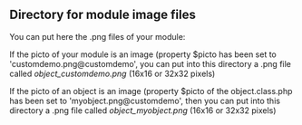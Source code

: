 
Directory for module image files
--------------------------------

You can put here the .png files of your module:


If the picto of your module is an image (property $picto has been set to 'customdemo.png@customdemo', you can put into this
directory a .png file called *object_customdemo.png* (16x16 or 32x32 pixels)


If the picto of an object is an image (property $picto of the object.class.php has been set to 'myobject.png@customdemo', then you can put into this
directory a .png file called *object_myobject.png* (16x16 or 32x32 pixels)

